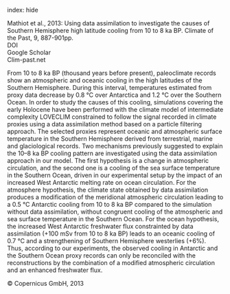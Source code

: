 index: hide

<div class="Citation">

  <div class="Citation-body">
    <div class="Citation-text">Mathiot et al., 2013: Using data assimilation to investigate the causes of Southern Hemisphere high latitude cooling from 10 to 8 ka BP. <span class="Article-journal">Climate of the Past, </span><span class="Article-volume">9, </span>887-901pp.</div>
    <div class="Citation-links">
      <div class="CitationLink" data-href="https://doi.org/10.5194/cp-9-887-2013">
        <div class="CitationLink-icon CitationLink-Doi"></div>
        <div class="CitationLink-text">DOI</div>
      </div>
      <div class="CitationLink" data-href="https://scholar.google.com/scholar?q=10.5194/cp-9-887-2013">
        <div class="CitationLink-icon CitationLink-Scholar"></div>
        <div class="CitationLink-text">Google Scholar</div>
      </div>
      <div class="CitationLink" data-href="http://www.clim-past.net/9/887/2013/">
        <div class="CitationLink-icon CitationLink-Publisher"></div>
        <div class="CitationLink-text">Clim-past.net</div>
      </div>
    </div>
  </div>
</div>

From 10 to 8 ka BP (thousand years before present), paleoclimate records show an atmospheric and oceanic cooling in the high latitudes of the Southern Hemisphere. During this interval, temperatures estimated from proxy data decrease by 0.8 °C over Antarctica and 1.2 °C over the Southern Ocean. In order to study the causes of this cooling, simulations covering the early Holocene have been performed with the climate model of intermediate complexity LOVECLIM constrained to follow the signal recorded in climate proxies using a data assimilation method based on a particle filtering approach. The selected proxies represent oceanic and atmospheric surface temperature in the Southern Hemisphere derived from terrestrial, marine and glaciological records. Two mechanisms previously suggested to explain the 10–8 ka BP cooling pattern are investigated using the data assimilation approach in our model. The first hypothesis is a change in atmospheric circulation, and the second one is a cooling of the sea surface temperature in the Southern Ocean, driven in our experimental setup by the impact of an increased West Antarctic melting rate on ocean circulation. For the atmosphere hypothesis, the climate state obtained by data assimilation produces a modification of the meridional atmospheric circulation leading to a 0.5 °C Antarctic cooling from 10 to 8 ka BP compared to the simulation without data assimilation, without congruent cooling of the atmospheric and sea surface temperature in the Southern Ocean. For the ocean hypothesis, the increased West Antarctic freshwater flux constrainted by data assimilation (+100 mSv from 10 to 8 ka BP) leads to an oceanic cooling of 0.7 °C and a strengthening of Southern Hemisphere westerlies (+6%). Thus, according to our experiments, the observed cooling in Antarctic and the Southern Ocean proxy records can only be reconciled with the reconstructions by the combination of a modified atmospheric circulation and an enhanced freshwater flux.

<div class="Citation-copy">
&copy; Copernicus GmbH, 2013
</div>